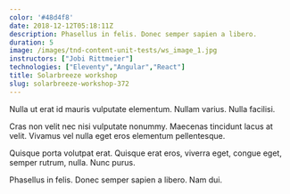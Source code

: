 ```yaml
---
color: '#48d4f8'
date: 2018-12-12T05:18:11Z
description: Phasellus in felis. Donec semper sapien a libero.
duration: 5
image: /images/tnd-content-unit-tests/ws_image_1.jpg
instructors: ["Jobi Rittmeier"]
technologies: ["Eleventy","Angular","React"]
title: Solarbreeze workshop
slug: solarbreeze-workshop-372
---
```

Nulla ut erat id mauris vulputate elementum. Nullam varius. Nulla facilisi.

Cras non velit nec nisi vulputate nonummy. Maecenas tincidunt lacus at velit. Vivamus vel nulla eget eros elementum pellentesque.

Quisque porta volutpat erat. Quisque erat eros, viverra eget, congue eget, semper rutrum, nulla. Nunc purus.

Phasellus in felis. Donec semper sapien a libero. Nam dui.
